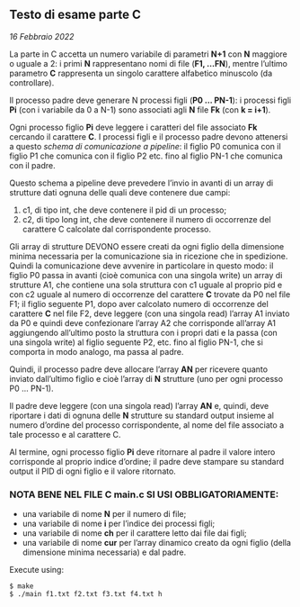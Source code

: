 ## Testo di esame parte C
*16 Febbraio 2022*

La parte in C accetta un numero variabile di parametri **N+1** con **N** maggiore o uguale a 2: i primi **N** rappresentano nomi di file (**F1, …FN**), mentre l’ultimo parametro **C** rappresenta un singolo carattere alfabetico minuscolo (da controllare).

Il processo padre deve generare N processi figli (**P0 … PN-1**): i processi figli **Pi** (con i variabile da 0 a N-1) sono associati agli **N** file **Fk** (con **k = i+1**).

Ogni processo figlio **Pi** deve leggere i caratteri del file associato **Fk** cercando il carattere **C**. I processi figli e il processo padre devono attenersi a questo *schema di comunicazione a pipeline*: il figlio P0 comunica con il figlio P1 che comunica con il figlio P2 etc. fino al figlio PN-1 che comunica con il padre.

Questo schema a pipeline deve prevedere l’invio in avanti di un array di strutture dati ognuna delle quali deve contenere due campi:
1. c1, di tipo int, che deve contenere il pid di un processo;
2. c2, di tipo long int, che deve contenere il numero di occorrenze del carattere C calcolate dal corrispondente processo.

Gli array di strutture DEVONO essere creati da ogni figlio della dimensione minima necessaria per la comunicazione sia in ricezione che in spedizione. Quindi la comunicazione deve avvenire in particolare in questo modo: il figlio P0 passa in avanti (cioè comunica con una singola write) un array di strutture A1, che contiene una sola struttura con c1 uguale al proprio pid e con c2 uguale al numero di occorrenze del carattere **C** trovate da P0 nel file F1; il figlio seguente P1, dopo aver calcolato numero di occorrenze del carattere **C** nel file F2, deve leggere (con una singola read) l’array A1 inviato da P0 e quindi deve confezionare l’array A2 che corrisponde all’array A1 aggiungendo all’ultimo posto la struttura con i propri dati e la passa (con una singola write) al figlio seguente P2, etc. fino al figlio PN-1, che si comporta in modo analogo, ma passa al padre.

Quindi, il processo padre deve allocare l’array **AN** per ricevere quanto inviato dall’ultimo figlio e cioè l’array di **N** strutture (uno per ogni processo P0 … PN-1).

Il padre deve leggere (con una singola read) l’array **AN** e, quindi, deve riportare i dati di ognuna delle **N** strutture su standard output insieme al numero d’ordine del processo corrispondente, al nome del file associato a tale processo e al carattere C.

Al termine, ogni processo figlio **Pi** deve ritornare al padre il valore intero corrisponde al proprio indice d’ordine; il padre deve stampare su standard output il PID di ogni figlio e il valore ritornato.

### NOTA BENE NEL FILE C main.c SI USI OBBLIGATORIAMENTE:
- una variabile di nome **N** per il numero di file;
- una variabile di nome **i** per l’indice dei processi figli;
- una variabile di nome **ch** per il carattere letto dai file dai figli;
- una variabile di nome **cur** per l’array dinamico creato da ogni figlio (della dimensione minima necessaria) e dal padre.

Execute using:
```console
$ make
$ ./main f1.txt f2.txt f3.txt f4.txt h
```